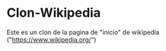 # Clon-Wikipedia
Este es un  clon de la pagina de "inicio" de wikipedia ("https://www.wikipedia.org/")
